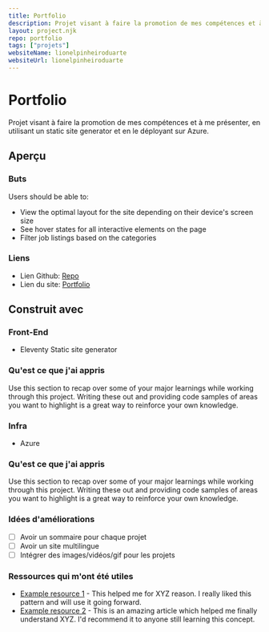 ```yaml
---
title: Portfolio
description: Projet visant à faire la promotion de mes compétences et à me présenter, en utilisant un static site generator et en le déployant sur Azure.
layout: project.njk
repo: portfolio
tags: ["projets"]
websiteName: lionelpinheiroduarte
websiteUrl: lionelpinheiroduarte
---
```


# **Portfolio**
Projet visant à faire la promotion de mes compétences et à me présenter, en utilisant un static site generator et en le déployant sur Azure.

## Aperçu 

### Buts 

Users should be able to:

- View the optimal layout for the site depending on their device's screen size
- See hover states for all interactive elements on the page
- Filter job listings based on the categories

### Liens
- Lien Github: [Repo](https://github.com/LionelPinheiroDuarte/portfolio)
- Lien du site: [Portfolio](https://lionelpinheiroduarte.com)

## Construit avec 

### Front-End

- Eleventy Static site generator 

### Qu'est ce que j'ai appris
Use this section to recap over some of your major learnings while working through this project. Writing these out and providing code samples of areas you want to highlight is a great way to reinforce your own knowledge.


### Infra

- Azure

### Qu'est ce que j'ai appris
Use this section to recap over some of your major learnings while working through this project. Writing these out and providing code samples of areas you want to highlight is a great way to reinforce your own knowledge.

### Idées d'améliorations

- [ ] Avoir un sommaire pour chaque projet 
- [ ] Avoir un site multilingue 
- [ ] Intégrer des images/vidéos/gif pour les projets
### Ressources qui m'ont été utiles 

- [Example resource 1](https://www.example.com) - This helped me for XYZ reason. I really liked this pattern and will use it going forward.
- [Example resource 2](https://www.example.com) - This is an amazing article which helped me finally understand XYZ. I'd recommend it to anyone still learning this concept.

